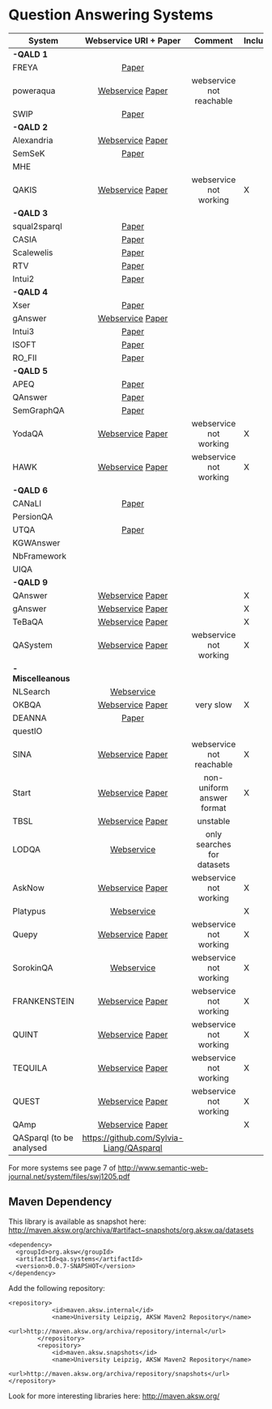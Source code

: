 # Question Answering Systems

| System        |                   Webservice URI + Paper                 | Comment                   | Included|
|---------------|:--------------------------------------------------------:|:-------------------------:|---------|
| **-QALD 1**   |
| FREYA         | [Paper](https://gate.ac.uk/sale/eswc10/freya-main.pdf)    |                           |         |
| poweraqua     | [Webservice](http://poweraqua.open.ac.uk:8080/poweraqua)  [Paper](https://www.researchgate.net/publication/42790071_PowerAqua_Fishing_the_Semantic_Web)    |  webservice not reachable |    |
| SWIP          | [Paper](https://www.researchgate.net/publication/221649043_An_Easy_Way_of_Expressing_Conceptual_Graph_Queries_from_Keywords_and_Query_Patterns)  |    |      |
| **-QALD 2**   |
| Alexandria    | [Webservice](http://alexandria.neofonie.de/)  [Paper](http://ceur-ws.org/Vol-913/06_ILD2012.pdf)  |                           |         |
| SemSeK        | [Paper](https://link.springer.com/chapter/10.1007/978-3-642-35173-0_26#enumeration)   |                           |         |
| MHE           |                                                   |                           |         |
| QAKIS         | [Webservice](http://qakis.org/qakis2/) [Paper](https://www.researchgate.net/publication/282066121_QAKiS_an_Open_Domain_QA_System_based_on_Relational_Patterns)  |   webservice not working   |    X    |
| **-QALD 3**   |
| squal2sparql  | [Paper](https://www.researchgate.net/publication/278815711_squall2sparql_a_Translator_from_Controlled_English_to_Full_SPARQL_11)  |                           |         |
| CASIA         | [Paper](https://www.semanticscholar.org/paper/CASIA%40QALD-3%3A-A-Question-Answering-System-over-Data-He-Liu/3490d0610484b676b0270a3136e3ca819ea22d79)  |    |         |
| Scalewelis    | [Paper](https://www.researchgate.net/publication/287191428_Scalewelis_a_Scalable_Query-based_Faceted_Search_System_on_Top_of_SPARQL_Endpoints)  |   |         |
| RTV           | [Paper](https://www.semanticscholar.org/paper/A-HMM-based-Approach-to-Question-Answering-against-Giannone-Bellomaria/b23ba3d793a388d62b391041e75c74582abc05dc)  |  |         |
| Intui2        | [Paper](https://www.semanticscholar.org/paper/Intui2%3A-A-Prototype-System-for-Question-Answering-Dima/34b8e73acb359408a4e8b5a1804718ef9d7ebe95)  |                           |     |
| **-QALD 4**   |
| Xser          | [Paper](https://www.researchgate.net/publication/289608715_Answering_Natural_Language_Questions_via_Phrasal_Semantic_Parsing)  |                           |         |
| gAnswer       | [Webservice](http://59.108.48.18:8080/gAnswer/ganswer.jsp)   [Paper](https://dl.acm.org/citation.cfm?id=2610525)      |                           |         |
| Intui3        | [Paper](https://www.semanticscholar.org/paper/Answering-Natural-Language-Questions-with-Intui3-Dima/4bd4eae119925d6e690741ee0c42f1fb5a1e79bd)   |   |         |
| ISOFT         | [Paper](https://www.semanticscholar.org/paper/ISOFT-at-QALD-5%3A-Hybrid-Question-Answering-System-Park-Kown/b0f87df4d03a12635c26be042deafee5298ce815)  |   |         |
| RO_FII        | [Paper](https://www.researchgate.net/publication/278798193_Question_answering_over_linked_data_QALD-4)   |                           |         |
| **-QALD 5**   |
| APEQ          | [Paper](https://www.researchgate.net/publication/282124138_Question_Answering_over_Linked_Data_QALD-5) |                           |         |
| QAnswer       | [Paper](https://www.researchgate.net/publication/289674143_QAnswer_-_Enhanced_Entity_Matching_for_Question_Answering_over_Linked_Data)  |                           |         |
| SemGraphQA    | [Paper](https://www.semanticscholar.org/paper/SemGraphQA%40QALD5%3A-LIMSI-participation-at-QALD5%40CLEF-Beaumont-Grau/59e5b01f7a634218cace37c47484073bbdd25138)  | |         |
| YodaQA        | [Webservice](http://live.ailao.eu/)  [Paper](https://link.springer.com/chapter/10.1007/978-3-319-24027-5_20)           | webservice not working    |     X   |
| HAWK          | [Webservice](http://hawk.aksw.org/)  [Paper](http://svn.aksw.org/papers/2015/CLEF_HAWK/public.pdf)                     | webservice not working    |     X   |
| **-QALD 6** |
| CANaLI        | [Paper](https://www.semanticscholar.org/paper/CANaLI-%3A-A-System-for-Answering-Controlled-Natural-Mazzeo/c6969050cb51de2e6e7b4da1a11f7561855ccd76)  |  |         |
| PersionQA     |                                                   |                           |         |
| UTQA          | [Paper](https://www.semanticscholar.org/paper/Cross-Lingual-Question-Answering-Using-Common-Space-Veyseh/1e14be498f5a5618d671375b59e19c00bb67125e)   |             |         |
| KGWAnswer     |                                                   |                           |         |
| NbFramework   |                                                   |                           |         |
| UIQA          |                                                   |                           |         |
| **-QALD 9**   |
| QAnswer  | [Webservice](http://qanswer-frontend.univ-st-etienne.fr/)  [Paper](https://www.researchgate.net/publication/323772290_WDAqua-core1_A_Question_Answering_service_for_RDF_Knowledge_Bases) | |X |
| gAnswer       | [Webservice](http://ganswer.gstore-pku.com/)  [Paper](https://www.researchgate.net/publication/320635589_Answering_Natural_Language_Questions_by_Subgraph_Matching_over_Knowledge_Graphs) | |X|
| TeBaQA        | [Webservice](http://139.18.2.39:8187/)  [Paper](https://github.com/dice-group/TeBaQA)                        |                           |     X   |
| QASystem      | [Webservice](http://qald-beta.cs.upb.de:80/gerbil)  [Paper](https://github.com/LukasBluebaum/QALD-Mini-Project)         |   webservice not working                        |     X   |
| **-Miscelleanous** |
| NLSearch      | [Webservice](https://wikidata.metaphacts.com/resource/NLSearch) |                           |         |
| OKBQA         | [Webservice](http://ws.okbqa.org/wui-2016/)  [Paper](http://doc.okbqa.org/overview/v1/)                   | very slow                          |     X   |
| DEANNA        | [Paper](https://www.researchgate.net/publication/267557990_Natural_Language_Questions_for_the_Web_of_Data)    |                           |         |
| questIO       |                                                   |                           |         |
| SINA          | [Webservice](http://sina.aksw.org/)  [Paper](http://citeseerx.ist.psu.edu/viewdoc/download?doi=10.1.1.685.5024&rep=rep1&type=pdf)   | webservice not reachable  |     X   |
| Start         | [Webservice](http://start.csail.mit.edu/index.php)  [Paper](https://groups.csail.mit.edu/infolab/publications/Katz-RIAO97.pdf)            | non-uniform answer format |     X   |
| TBSL          | [Webservice](http://linkedspending.aksw.org/tbsl/) [Paper](https://www.researchgate.net/publication/254008885_Template-based_question_answering_over_RDF_data)   | unstable        |         |
| LODQA         | [Webservice](http://lodqa.org/)                                | only searches for datasets|         |
| AskNow        | [Webservice](https://asknowdemo.sda.tech/)  [Paper](http://jens-lehmann.org/files/2016/eswc_asknow.pdf)                   | webservice not working                         |     X   |
| Platypus      | [Webservice](https://projetpp.github.io/demo.html)             |                           |     X   |
| Quepy         | [Webservice](http://quepy.machinalis.com/)  [Paper](https://github.com/narphorium/quepy)                   | webservice not working |     X   |
| SorokinQA     | [Webservice](http://semanticparsing.ukp.informatik.tu-darmstadt.de:5000/question-answering/static/index.html)  | webservice not working                 |     X   |
| FRANKENSTEIN  | [Webservice](http://frankenstein.qanary-qa.com/)  [Paper](https://dl.acm.org/citation.cfm?id=3186023)                   | webservice not working |     X   |
| QUINT         | [Webservice](https://gate.d5.mpi-inf.mpg.de/quint/quint)   [Paper](https://www.aclweb.org/anthology/D17-2011/)                   |  webservice not working |     X   |
| TEQUILA       | [Webservice](https://gate.d5.mpi-inf.mpg.de/tequila/)    [Paper](https://arxiv.org/abs/1908.03650)                 | webservice not working |     X   |
| QUEST         | [Webservice](https://quest-sys.mpi-inf.mpg.de/)     [Paper](https://arxiv.org/abs/1908.00469)               | webservice not working |     X   |
| QAmp         | [Webservice](https://kbqa-api.ai.wu.ac.at/ask?question=)     [Paper](https://arxiv.org/abs/1908.06917)               |  |     X   |
| QASparql (to be analysed | https://github.com/Sylvia-Liang/QAsparql|

For more systems see page 7 of http://www.semantic-web-journal.net/system/files/swj1205.pdf


## Maven Dependency
This library is available as snapshot here: http://maven.aksw.org/archiva/#artifact~snapshots/org.aksw.qa/datasets

```
<dependency>
  <groupId>org.aksw</groupId>
  <artifactId>qa.systems</artifactId>
  <version>0.0.7-SNAPSHOT</version>
</dependency>
```
Add the following repository:
```
<repository>
			<id>maven.aksw.internal</id>
			<name>University Leipzig, AKSW Maven2 Repository</name>
			<url>http://maven.aksw.org/archiva/repository/internal</url>
		</repository>
		<repository>
			<id>maven.aksw.snapshots</id>
			<name>University Leipzig, AKSW Maven2 Repository</name>
			<url>http://maven.aksw.org/archiva/repository/snapshots</url>
</repository>
```

Look for more interesting libraries here: http://maven.aksw.org/
